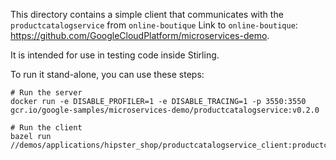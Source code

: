 This directory contains a simple client that communicates with the `productcatalogservice` from `online-boutique`
Link to `online-boutique`: https://github.com/GoogleCloudPlatform/microservices-demo.

It is intended for use in testing code inside Stirling.

To run it stand-alone, you can use these steps:

```
# Run the server
docker run -e DISABLE_PROFILER=1 -e DISABLE_TRACING=1 -p 3550:3550 gcr.io/google-samples/microservices-demo/productcatalogservice:v0.2.0

# Run the client
bazel run //demos/applications/hipster_shop/productcatalogservice_client:productcatalogservice_client_image
```
